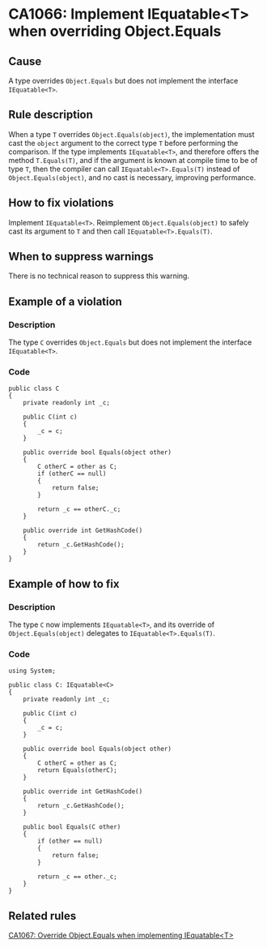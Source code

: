 # CA1066: Implement IEquatable<T\> when overriding Object.Equals

## Cause
A type overrides `Object.Equals` but does not implement the interface `IEquatable<T>`.

## Rule description
When a type `T` overrides `Object.Equals(object)`, the implementation must cast the `object` argument to the correct type `T` before performing the comparison. If the type implements `IEquatable<T>`, and therefore offers the method `T.Equals(T)`, and if the argument is known at compile time to be of type `T`, then the compiler can call `IEquatable<T>.Equals(T)` instead of `Object.Equals(object)`, and no cast is necessary, improving performance. 

## How to fix violations
Implement `IEquatable<T>`. Reimplement `Object.Equals(object)` to safely cast its argument to `T` and then call `IEquatable<T>.Equals(T)`.

## When to suppress warnings
There is no technical reason to suppress this warning.

## Example of a violation

### Description
The type `C` overrides `Object.Equals` but does not implement the interface `IEquatable<T>`.

### Code

    public class C
    {
        private readonly int _c;

        public C(int c)
        {
            _c = c;
        }

        public override bool Equals(object other)
        {
            C otherC = other as C;
            if (otherC == null)
            {
                return false;
            }

            return _c == otherC._c;
        }

        public override int GetHashCode()
        {
            return _c.GetHashCode();
        }
    }

## Example of how to fix

### Description
The type `C` now implements `IEquatable<T>`, and its override of `Object.Equals(object)` delegates to `IEquatable<T>.Equals(T)`.

### Code

    using System;

    public class C: IEquatable<C>
    {
        private readonly int _c;

        public C(int c)
        {
            _c = c;
        }

        public override bool Equals(object other)
        {
            C otherC = other as C;
            return Equals(otherC);
        }

        public override int GetHashCode()
        {
            return _c.GetHashCode();
        }

        public bool Equals(C other)
        {
            if (other == null)
            {
                return false;
            }

            return _c == other._c;
        }
    }

## Related rules

[CA1067: Override Object.Equals when implementing IEquatable<T\>](https://github.com/dotnet/roslyn-analyzers/blob/master/src/Microsoft.ApiDesignGuidelines.Analyzers/docs/reference/CA1067_OverrideObjectEqualsWhenImplementingIEquatableOfT.md)
